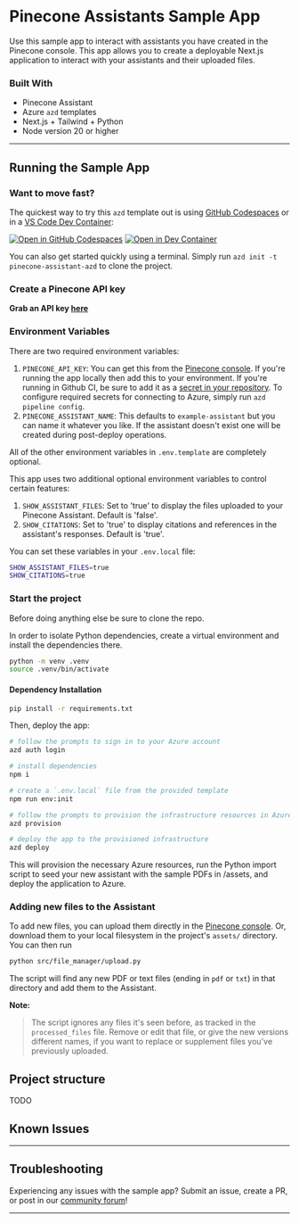 # Pinecone Assistants Sample App

Use this sample app to interact with assistants you have created in the Pinecone console. This app allows you to create a deployable Next.js application to interact with your assistants and their uploaded files.

### Built With

- Pinecone Assistant
- Azure `azd` templates
- Next.js + Tailwind + Python
- Node version 20 or higher

---

## Running the Sample App

### Want to move fast?

The quickest way to try this `azd` template out is using [GitHub Codespaces](https://docs.github.com/en/codespaces) or in a [VS Code Dev Container](https://code.visualstudio.com/docs/devcontainers/containers):

[![Open in GitHub Codespaces](https://img.shields.io/static/v1?style=for-the-badge&label=GitHub+Codespaces&message=Open&color=brightgreen&logo=github)](https://github.com/codespaces/new/pinecone-io/pinecone-assistant-azd)
[![Open in Dev Container](https://img.shields.io/static/v1?style=for-the-badge&label=Dev+Containers&message=Open&color=blue&logo=visualstudiocode)](https://vscode.dev/redirect?url=vscode://ms-vscode-remote.remote-containers/cloneInVolume?url=https://github.com/pinecone-io/pinecone-assistant-azd)

You can also get started quickly using a terminal. Simply run `azd init -t pinecone-assistant-azd` to clone the project.

### Create a Pinecone API key

**Grab an API key [here](https://app.pinecone.io/-/projects/-/keys)**

### Environment Variables

There are two required environment variables:

1. `PINECONE_API_KEY`: You can get this from the [Pinecone console](https://app.pinecone.io/-/projects/-/keys). If you're running the app locally then add this to your environment. If you're running in Github CI, be sure to add it as a [secret in your repository](https://docs.github.com/en/actions/security-for-github-actions/security-guides/using-secrets-in-github-actions). To configure required secrets for connecting to Azure, simply run `azd pipeline config`.
2. `PINECONE_ASSISTANT_NAME`: This defaults to `example-assistant` but you can name it whatever you like. If the assistant doesn't exist one will be created during post-deploy operations.

All of the other environment variables in `.env.template` are completely optional.

This app uses two additional optional environment variables to control certain features:

1. `SHOW_ASSISTANT_FILES`: Set to 'true' to display the files uploaded to your Pinecone Assistant. Default is 'false'.
2. `SHOW_CITATIONS`: Set to 'true' to display citations and references in the assistant's responses. Default is 'true'.

You can set these variables in your `.env.local` file:

```bash
SHOW_ASSISTANT_FILES=true
SHOW_CITATIONS=true
```

### Start the project

Before doing anything else be sure to clone the repo. 

In order to isolate Python dependencies, create a virtual environment and install the dependencies there.

```bash
python -m venv .venv
source .venv/bin/activate
```

#### Dependency Installation

```bash
pip install -r requirements.txt
```

Then, deploy the app:

```bash
# follow the prompts to sign in to your Azure account
azd auth login

# install dependencies
npm i

# create a `.env.local` file from the provided template
npm run env:init

# follow the prompts to provision the infrastructure resources in Azure
azd provision

# deploy the app to the provisioned infrastructure
azd deploy
```

This will provision the necessary Azure resources, run the Python import script to seed your new assistant with the sample PDFs in /assets, and deploy the application to Azure.

### Adding new files to the Assistant

To add new files, you can upload them directly in the [Pinecone console](https://app.pinecone.io/-/projects/-/assistant). Or, download them to your local filesystem in the project's `assets/` directory. You can then run

```bash
python src/file_manager/upload.py
```

The script will find any new PDF or text files (ending in `pdf` or `txt`) in that directory and add them to the Assistant.

**Note:**
> The script ignores any files it's seen before, as tracked in the `processed_files` file. Remove or edit that file, or give the new versions different names, if you want to replace or supplement files you've previously uploaded.

## Project structure

TODO

## Known Issues

---

## Troubleshooting

Experiencing any issues with the sample app? Submit an issue, create a PR, or post in our [community forum](https://community.pinecone.io)!

---
